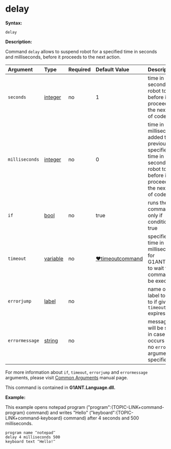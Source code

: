 # delay

**Syntax:**

```text
delay
```

**Description:**

Command `delay` allows to suspend robot for a specified time in seconds and milliseconds, before it proceeds to the next action.

| Argument | Type | Required | Default Value | Description |
| :--- | :--- | :--- | :--- | :--- |
| `seconds` | [integer](https://github.com/G1ANT-Robot/G1ANT.Manual/blob/master/G1ANT-Language/Structures/integer.md) | no | 1 | time in seconds for a robot to wait before it proceeds to the next line of code |
| `milliseconds` | [integer](https://github.com/G1ANT-Robot/G1ANT.Manual/blob/master/G1ANT-Language/Structures/integer.md) | no | 0 | time in milliseconds added to previously specified time in seconds for a robot to wait before it proceeds to the next line of code |
| `if` | [bool](https://github.com/G1ANT-Robot/G1ANT.Manual/blob/master/G1ANT-Language/Structures/bool.md) | no | true | runs the command only if condition is true |
| `timeout` | [variable](https://github.com/G1ANT-Robot/G1ANT.Manual/blob/master/G1ANT-Language/Special-Characters/variable.md) | no | [♥timeoutcommand](https://github.com/G1ANT-Robot/G1ANT.Manual/blob/master/G1ANT-Language/Variables/Special-Variables.md) | specifies time in milliseconds for G1ANT.Robot to wait for the command to be executed |
| `errorjump` | [label](https://github.com/G1ANT-Robot/G1ANT.Manual/blob/master/G1ANT-Language/Structures/label.md) | no |  | name of the label to jump to if given `timeout` expires |
| `errormessage` | [string](https://github.com/G1ANT-Robot/G1ANT.Manual/blob/master/G1ANT-Language/Structures/string.md) | no |  | message that will be shown in case error occurs and no `errorjump` argument is specified |

For more information about `if`, `timeout`, `errorjump` and `errormessage` arguments, please visit [Common Arguments](https://github.com/G1ANT-Robot/G1ANT.Manual/blob/master/G1ANT-Language/Common-Arguments.md) manual page.

This command is contained in **G1ANT.Language.dll.**

**Example:**

This example opens notepad program \("program":{TOPIC-LINK+command-program} command\) and writes "Hello" \("keyboard":{TOPIC-LINK+command-keyboard} command\) after 4 seconds and 500 milliseconds.

```text
program name ‴notepad‴
delay 4 milliseconds 500
keyboard text ‴Hello!‴
```

